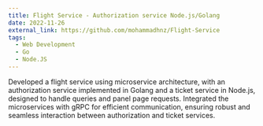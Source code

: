 ```yaml
---
title: Flight Service - Authorization service Node.js/Golang
date: 2022-11-26
external_link: https://github.com/mohammadhnz/Flight-Service
tags:
  - Web Development
  - Go
  - Node.JS
---
```


Developed a flight service using microservice architecture, with an authorization service implemented in Golang and a ticket
  service in Node.js, designed to handle queries and panel page requests.
Integrated the microservices with gRPC for efficient communication, ensuring robust and seamless interaction between
  authorization and ticket services.
<!--more-->
